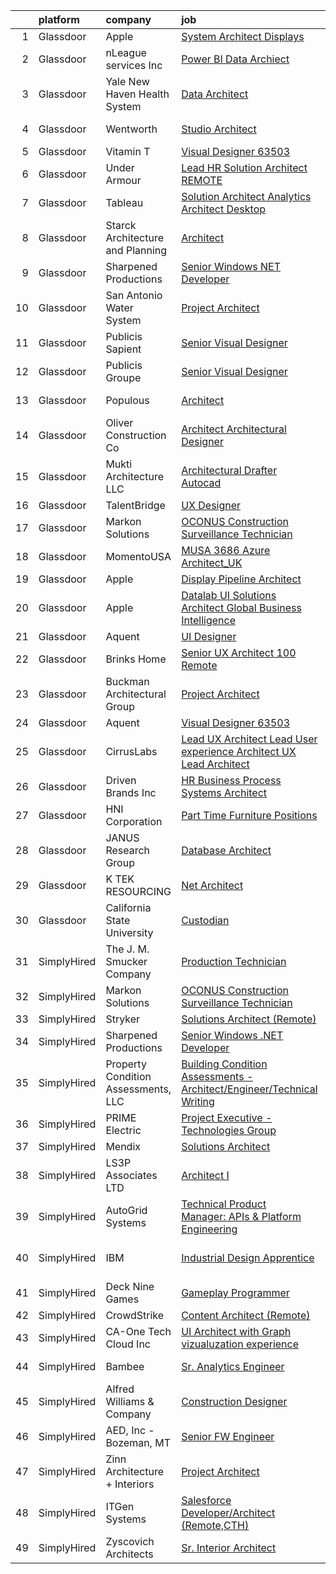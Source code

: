 

|    | platform    | company                             | job                                                                                                                                                                                                                                                                                                                                                                                                                                                                                                                                                                                                                                                                                                                                                                                                                                                                                                                                                                                                                                                                                                                                                                                                                                                                                                                                                                                                                | update_time   | location                    |
|---:|:------------|:------------------------------------|:-------------------------------------------------------------------------------------------------------------------------------------------------------------------------------------------------------------------------------------------------------------------------------------------------------------------------------------------------------------------------------------------------------------------------------------------------------------------------------------------------------------------------------------------------------------------------------------------------------------------------------------------------------------------------------------------------------------------------------------------------------------------------------------------------------------------------------------------------------------------------------------------------------------------------------------------------------------------------------------------------------------------------------------------------------------------------------------------------------------------------------------------------------------------------------------------------------------------------------------------------------------------------------------------------------------------------------------------------------------------------------------------------------------------|:--------------|:----------------------------|
|  1 | Glassdoor   | Apple                               | [System Architect   Displays](https://www.glassdoor.com/partner/jobListing.htm?pos=115&ao=1136043&s=58&guid=00000181707200fbbceecee233f326bc&src=GD_JOB_AD&t=SR&vt=w&cs=1_277f3991&cb=1655448928873&jobListingId=1007946355909&jrtk=3-0-1g5o74099kujj801-1g5o7409mpv18800-14b7db4d54aa8668-)                                                                                                                                                                                                                                                                                                                                                                                                                                                                                                                                                                                                                                                                                                                                                                                                                                                                                                                                                                                                                                                                                                                       | 24h           | Cupertino, CA               |
|  2 | Glassdoor   | nLeague services Inc                | [Power BI Data Archiect](https://www.glassdoor.com/partner/jobListing.htm?pos=122&ao=1136043&s=58&guid=00000181707200fbbceecee233f326bc&src=GD_JOB_AD&t=SR&vt=w&ea=1&cs=1_02088b0c&cb=1655448928875&jobListingId=1007925994404&jrtk=3-0-1g5o74099kujj801-1g5o7409mpv18800-87d51b65eb0f2d37-)                                                                                                                                                                                                                                                                                                                                                                                                                                                                                                                                                                                                                                                                                                                                                                                                                                                                                                                                                                                                                                                                                                                       | 8d            | Salem, OR                   |
|  3 | Glassdoor   | Yale New Haven Health System        | [Data Architect](https://www.glassdoor.com/partner/jobListing.htm?pos=110&ao=1110586&s=58&guid=00000181707200fbbceecee233f326bc&src=GD_JOB_AD&t=SR&vt=w&cs=1_1ca3a13a&cb=1655448928871&jobListingId=1007923688611&cpc=444700D72F2ECBCE&jrtk=3-0-1g5o74099kujj801-1g5o7409mpv18800-b9f05eee4cbbf35a--6NYlbfkN0D0ff9e8Lfwlpl5zGbQmpn59AL71QmFd7VKOAnfyjZzp5sdngV8WPgYe0dov1m7Y2nqP793Q6N4WeufUatvWPJOKsQUaybvIyCC4h3AUzpf_CdD2N1dzVOEIshX5TOaFVB8WVnkdYcwC5RlWzaE7N4fAmg8IRaK8L3yqnGUw6waFjMXsObbq1JPADIJ5tdWfP5I1sQ-MuG1utMDVWJqMocNIlzCG9JLEGxZoDjwCbDb7MA5Cqa93sJkyQfP8yqDunYrnpaezn_9dxq43JMlN3YGC1zFw8t5Tw5vmQPijUKbpSdF53serbzqwrvvZ7C43qonImooLYMIIb0_ZJIaXgboOrmMsdSQI5LeDegG9zIK1ZYszUFC1Rc9sq7uG52K_YrbwHuweYosDkQ2IEiDhMbEidvfDvECiefCJHmztB47I6vwfX-whx5ubO6cWk-4kUbhjcImd3C94o2uLeyN5NALUF9ebGuHscqgIABsQL7aPw%3D%3D)                                                                                                                                                                                                                                                                                                                                                                                                                                                                                                                                                                                   | 9d            | New Haven, CT               |
|  4 | Glassdoor   | Wentworth                           | [Studio Architect](https://www.glassdoor.com/partner/jobListing.htm?pos=119&ao=1136043&s=58&guid=00000181707200fbbceecee233f326bc&src=GD_JOB_AD&t=SR&vt=w&ea=1&cs=1_af44279d&cb=1655448928874&jobListingId=1007944626514&jrtk=3-0-1g5o74099kujj801-1g5o7409mpv18800-3080013140483f73-)                                                                                                                                                                                                                                                                                                                                                                                                                                                                                                                                                                                                                                                                                                                                                                                                                                                                                                                                                                                                                                                                                                                             | 24h           | Silver Spring, MD           |
|  5 | Glassdoor   | Vitamin T                           | [Visual Designer   63503](https://www.glassdoor.com/partner/jobListing.htm?pos=111&ao=1110586&s=58&guid=00000181707200fbbceecee233f326bc&src=GD_JOB_AD&t=SR&vt=w&cs=1_83952d55&cb=1655448928871&jobListingId=1007936148063&cpc=F41FEAB56D215062&jrtk=3-0-1g5o74099kujj801-1g5o7409mpv18800-232f4ad41953f8c4--6NYlbfkN0DMrcEu7yrtATojKJA7cEzGQ3FdRGWLh0CZQInL4ECGI6k5tN82kdM0cJmh4vC7Ggh5lKGabrJlTofYNxcyRTJiYcNieJ6f8UdsfKKj8JHajok_cIh8wsUWT63NFYi5NuvStA8cnuOruUF6d-x1QeYWpJnxyn5kg0tybL0AsADLo5SK2U0Z4qmK6QzGqTXfErmMC_xVjIHkHsiBj93EQ3ONs4JwQy-_fXb1ieRslKUrsDTvFLr2jhcK5whMIeMI9CR8DCdXfKJN_VVmJ3Isf-Jpj6la0IxBgENPnVE7zss1Wb6veLP58bpJ5W-UnO9dVhxKHOS-hguGZ-XlySrASNSQsBeSxvo0kAPe0q8CZ6g-SutidlTwT5w_ppflBhfipTGz8NcxRf9b09eaNoL4C-DAF2kn8vLwQdlgmqfbNQH9_LsFQ8-ztzgiFUmbS6xwun1iYjo9rFVQT3IqJWNd5UeqJHdQUVT-ZuE%3D)                                                                                                                                                                                                                                                                                                                                                                                                                                                                                                                                                                                        | 3d            | Oakland, CA                 |
|  6 | Glassdoor   | Under Armour                        | [Lead  HR Solution Architect  REMOTE ](https://www.glassdoor.com/partner/jobListing.htm?pos=121&ao=1136043&s=58&guid=00000181707200fbbceecee233f326bc&src=GD_JOB_AD&t=SR&vt=w&cs=1_f86fe3f9&cb=1655448928875&jobListingId=1007930074880&jrtk=3-0-1g5o74099kujj801-1g5o7409mpv18800-8583176ca4c7d27a-)                                                                                                                                                                                                                                                                                                                                                                                                                                                                                                                                                                                                                                                                                                                                                                                                                                                                                                                                                                                                                                                                                                              | 7d            | Remote                      |
|  7 | Glassdoor   | Tableau                             | [Solution Architect Analytics Architect   Desktop ](https://www.glassdoor.com/partner/jobListing.htm?pos=124&ao=1136043&s=58&guid=00000181707200fbbceecee233f326bc&src=GD_JOB_AD&t=SR&vt=w&cs=1_5a470505&cb=1655448928876&jobListingId=1007940201230&jrtk=3-0-1g5o74099kujj801-1g5o7409mpv18800-9d74c7fa54a87d52-)                                                                                                                                                                                                                                                                                                                                                                                                                                                                                                                                                                                                                                                                                                                                                                                                                                                                                                                                                                                                                                                                                                 | 2d            | Seattle, WA                 |
|  8 | Glassdoor   | Starck Architecture and Planning    | [Architect](https://www.glassdoor.com/partner/jobListing.htm?pos=128&ao=1136043&s=58&guid=00000181707200fbbceecee233f326bc&src=GD_JOB_AD&t=SR&vt=w&ea=1&cs=1_3b359215&cb=1655448928876&jobListingId=1007931826028&jrtk=3-0-1g5o74099kujj801-1g5o7409mpv18800-a6b452790788e1f7-)                                                                                                                                                                                                                                                                                                                                                                                                                                                                                                                                                                                                                                                                                                                                                                                                                                                                                                                                                                                                                                                                                                                                    | 6d            | San Diego, CA               |
|  9 | Glassdoor   | Sharpened Productions               | [Senior Windows  NET Developer](https://www.glassdoor.com/partner/jobListing.htm?pos=103&ao=1110586&s=58&guid=00000181707200fbbceecee233f326bc&src=GD_JOB_AD&t=SR&vt=w&ea=1&cs=1_f9f8ab3d&cb=1655448928870&jobListingId=1007944898567&cpc=D99DB9A39DE67464&jrtk=3-0-1g5o74099kujj801-1g5o7409mpv18800-e0f1b65a0b7e96d0--6NYlbfkN0CHpSnjIPxMtekS58WZl5Olhjo2iWL5RjE_Boe0ccr3FrdQcWsIa6cP8jbGtnB5Ep2nJA8ZyfvJZ_J1u6l26BRN2pl7a6ytPqTgUlUUj2PurZT2o8Y1hsFI-skd2KKU66SvEQTjxUqWKcBXHJeVTssyfNSDX0cS28RNM8tk2maMV7Jb-BJTPlOa7iaH22cdTfJnhZCQeU__5Tyw1en1nONt9nbb4xI7UFa2DoWehCH_l32HDC-M6ZvlbgfuNQp2pbE3U8-bhXJJir2i9AdUdvmjEOjK8MZm2QqRPWStTGrPu1IGoUB7bsUO4fCBlrwEnqq-3iSXAHtCUy9dR6_gsZxE79JxQw-WVJaqLVFrKokAZdAjEpRWgIbhmxTx3KL3MvIs_cDWjBMHhKW_37XrZBSHOQl-KISFTEa48XypR-B-nCsW_pBUHV-9cWStv7TAaVDC2Why25W7907HzGxa4qpm0Laa3GcHZmgjYvgtXv7W67MHR-CjpfUWkpO1beqCqeIQzkpwbS3hWA%3D%3D)                                                                                                                                                                                                                                                                                                                                                                                                                                                                                                                               | 24h           | Remote                      |
| 10 | Glassdoor   | San Antonio Water System            | [Project Architect](https://www.glassdoor.com/partner/jobListing.htm?pos=129&ao=1136043&s=58&guid=00000181707200fbbceecee233f326bc&src=GD_JOB_AD&t=SR&vt=w&cs=1_c9b2c701&cb=1655448928876&jobListingId=1007923859492&jrtk=3-0-1g5o74099kujj801-1g5o7409mpv18800-458403b725cd25ff-)                                                                                                                                                                                                                                                                                                                                                                                                                                                                                                                                                                                                                                                                                                                                                                                                                                                                                                                                                                                                                                                                                                                                 | 9d            | San Antonio, TX             |
| 11 | Glassdoor   | Publicis Sapient                    | [Senior Visual Designer](https://www.glassdoor.com/partner/jobListing.htm?pos=118&ao=1136043&s=58&guid=00000181707200fbbceecee233f326bc&src=GD_JOB_AD&t=SR&vt=w&cs=1_3f5f1490&cb=1655448928874&jobListingId=1007932746178&jrtk=3-0-1g5o74099kujj801-1g5o7409mpv18800-6733068c2b877887-)                                                                                                                                                                                                                                                                                                                                                                                                                                                                                                                                                                                                                                                                                                                                                                                                                                                                                                                                                                                                                                                                                                                            | 6d            | New York, NY                |
| 12 | Glassdoor   | Publicis Groupe                     | [Senior Visual Designer](https://www.glassdoor.com/partner/jobListing.htm?pos=105&ao=1110586&s=58&guid=00000181707200fbbceecee233f326bc&src=GD_JOB_AD&t=SR&vt=w&cs=1_7cc5bec0&cb=1655448928870&jobListingId=1007931990992&cpc=451933188B21919D&jrtk=3-0-1g5o74099kujj801-1g5o7409mpv18800-b7f6f2ac1819b2b7--6NYlbfkN0D_XFSRfOpY7hhzl86VUrgfgdzYRVdqdkK81Ka1OFk9uvbkATakQEdFwrYHTgh9OVz712v7yAXo1E9Gv54gsWb3OC2SjKFyJktbqsax1wiNa9wKmBLSOLSwmQMrUhjMEC1gdgVFyzWFEatNULupHbnZQBvWpXP2dDvYaIJD9FJserxFIF6RsXJNNaslHTsIYloBI4Imf15_0PHX6k8slEmlz_4KZ2t3Go2V9arooh6Z3szzbyhGr690gn7B3kwP3texeGCArFnlEfDhl9OkyxaqNx7tY1FcjVt6LSMq6nbglSpYnPFHwlGuLNEbChpqjiPnbaLGbBaAv7kkg-KYXjnqpNZnQlZ6QaSIFyaO76WHrhhRbf7nqVHrrm-XGhkFMdJdofLqIXNOsHubfJaBL-CJhzwneu6CLZPtEjRzdGdQxtShw0fqEMVLyMC5lbtZB9COsYbY5e6F_McNZ2yZgQit7-ERCBMMvnqOP7-JDUIDKKucvIFR0TNBN5iA2Ba2bWk9ZRozmNww57VgfHSfEfxFh3EGYxR-ROsQuj9tx7ivNLj8HFO4ix9JYIbXXN4z8qcVNqIl4_6QtQ%3D%3D)                                                                                                                                                                                                                                                                                                                                                                                                                                                                           | 6d            | Atlanta, GA                 |
| 13 | Glassdoor   | Populous                            | [Architect](https://www.glassdoor.com/partner/jobListing.htm?pos=120&ao=1136043&s=58&guid=00000181707200fbbceecee233f326bc&src=GD_JOB_AD&t=SR&vt=w&cs=1_363c380e&cb=1655448928874&jobListingId=1007924064215&jrtk=3-0-1g5o74099kujj801-1g5o7409mpv18800-4cd75ddbb5026d00-)                                                                                                                                                                                                                                                                                                                                                                                                                                                                                                                                                                                                                                                                                                                                                                                                                                                                                                                                                                                                                                                                                                                                         | 9d            | San Francisco, CA           |
| 14 | Glassdoor   | Oliver Construction Co              | [Architect   Architectural Designer](https://www.glassdoor.com/partner/jobListing.htm?pos=117&ao=1136043&s=58&guid=00000181707200fbbceecee233f326bc&src=GD_JOB_AD&t=SR&vt=w&cs=1_2dc45600&cb=1655448928873&jobListingId=1007930136637&jrtk=3-0-1g5o74099kujj801-1g5o7409mpv18800-235c04584761eafe-)                                                                                                                                                                                                                                                                                                                                                                                                                                                                                                                                                                                                                                                                                                                                                                                                                                                                                                                                                                                                                                                                                                                | 7d            | Oconomowoc, WI              |
| 15 | Glassdoor   | Mukti Architecture LLC              | [Architectural Drafter   Autocad](https://www.glassdoor.com/partner/jobListing.htm?pos=127&ao=1136043&s=58&guid=00000181707200fbbceecee233f326bc&src=GD_JOB_AD&t=SR&vt=w&ea=1&cs=1_a6795804&cb=1655448928876&jobListingId=1007920929709&jrtk=3-0-1g5o74099kujj801-1g5o7409mpv18800-e41d41cf15b7841c-)                                                                                                                                                                                                                                                                                                                                                                                                                                                                                                                                                                                                                                                                                                                                                                                                                                                                                                                                                                                                                                                                                                              | 10d           | Jersey City, NJ             |
| 16 | Glassdoor   | TalentBridge                        | [UX Designer](https://www.glassdoor.com/partner/jobListing.htm?pos=113&ao=1110586&s=58&guid=00000181707200fbbceecee233f326bc&src=GD_JOB_AD&t=SR&vt=w&ea=1&cs=1_701e571e&cb=1655448928871&jobListingId=1007939214735&cpc=9908D8D4413DBB8A&jrtk=3-0-1g5o74099kujj801-1g5o7409mpv18800-ef610af0d2182ffc--6NYlbfkN0DZcUSKf09QEPjU92MgBh3QGsHZtcEAom6wyh4CYwXTItQwqD1uS6iWoqbGyBIjoa2qIYZ5i6WdT2EOqGsAYU75f_Lb8fGdfFENrVpygk7KAJiiLYY-Ji2kHY11uLlIRdP1QnrzKKJlHi7wELee6qdiDL_8kJZEV94t_sDpwXhR21AIirBM7ysj2soSqpXAPwpoZUaoXBeDCMeAf-tUxRuuHl0g9vTS26XsbzZWHRb-EV0v6HhgYwIikMpKsC2N_3eUeSevCvkoCl8GzV7NgcKfhN1LuL8IRQFi_jqoN3baXO5XACOy6nvD7X3bBgP_1Z8g7Omb-rCyqOpECWTj6W6uh_VStnwFJO7Kj8leRFxXMBm_cNSwMn3_4yD7bzW4pxwbx4x1lss_lUgiZHKEgPrGv5PDDlklD5gzN1yVFHcomHsc4JKbobq_uu4zyZIZZGyIhpc4U6tuSuut-V9ANdZx7ixxzaBzT4Mbpck3p9XaPx3kDUShiNFr5rpbMqDY3MTI7B5Jp-XI7A%3D%3D)                                                                                                                                                                                                                                                                                                                                                                                                                                                                                                                                                 | 2d            | Remote                      |
| 17 | Glassdoor   | Markon Solutions                    | [OCONUS Construction Surveillance Technician](https://www.glassdoor.com/partner/jobListing.htm?pos=125&ao=1136043&s=58&guid=00000181707200fbbceecee233f326bc&src=GD_JOB_AD&t=SR&vt=w&cs=1_07c8d726&cb=1655448928876&jobListingId=1007931058668&jrtk=3-0-1g5o74099kujj801-1g5o7409mpv18800-a240d782c2929acb-)                                                                                                                                                                                                                                                                                                                                                                                                                                                                                                                                                                                                                                                                                                                                                                                                                                                                                                                                                                                                                                                                                                       | 6d            | Falls Church, VA            |
| 18 | Glassdoor   | MomentoUSA                          | [MUSA   3686   Azure Architect_UK](https://www.glassdoor.com/partner/jobListing.htm?pos=123&ao=1136043&s=58&guid=00000181707200fbbceecee233f326bc&src=GD_JOB_AD&t=SR&vt=w&cs=1_37951b4f&cb=1655448928875&jobListingId=1007945268210&jrtk=3-0-1g5o74099kujj801-1g5o7409mpv18800-2be65912cf70b7db-)                                                                                                                                                                                                                                                                                                                                                                                                                                                                                                                                                                                                                                                                                                                                                                                                                                                                                                                                                                                                                                                                                                                  | 24h           | New York, NY                |
| 19 | Glassdoor   | Apple                               | [Display Pipeline Architect](https://www.glassdoor.com/partner/jobListing.htm?pos=106&ao=1110586&s=58&guid=00000181707200fbbceecee233f326bc&src=GD_JOB_AD&t=SR&vt=w&cs=1_990f7654&cb=1655448928870&jobListingId=1007917018068&cpc=0C139D4CAD5A6DB2&jrtk=3-0-1g5o74099kujj801-1g5o7409mpv18800-5e41ed9623c6ae25--6NYlbfkN0BvKrLyj5gPmtZO9T8euul8TCxuuKNOtzRJOomxnwSEodTz2Bc-sPZl8WPllYOnI2gKGmARVlNo3mHdlvJxRjKhgxWFVnJ9gzD-wtc0Cp1eOLklJHCFyfeOgpo2rTSL-rqJLAW9OR0OH3l3eRt4r3Vw8Qa_ML9gxlqZCrOjoxuIEkcFwpOO4zmIniXfnLAnl77NqJAgl_XU5hFCo20pZyGbbJPjtvDmxo6RkfavvwY_00f_HvSk4EUuLmPDOQlP92J85C__cb8gwnkvdc9ndYQoP4-XZKIBAZostMUi4fAU6bebNRaGeLNBtOvVfUjIJ869skfFiji6dR__VGUX1ujCcJsaagKU0a6vL28daJDyWFNfqTrxqc5wCEH0KdSdXnMP1kMOvWKvC0j4yzd2QwP7dqxGZS3XoceVqV3SwmPQZW-9an_sP5WXGUbaBmqImCpY1K92LUM4lrgP6PeYVrhlZXdOX0Fu-kG1FjDKgZk5K6Lgrq-PitifU5_tpy2DSetoIchI4uHGsjgZwT3LZEKYQyYv9QOljROu73NXtxayzmDwjtfjQNfZ1DfLGTrTR3ivgwSXd-X1OqrKXYG8MCbppzGxzmHj2CwbU2PuCVI6JcB9RT4IF-CadEuvV6tkfpFmicP8oTxUStw7IfpHouxl1DwtmXQ-nPJpPaWV7IBR4WZNxAwJ1Qsc1zZe3sOy2v_uw58-sGUWJrz7GkOtyju85sqINxCEXaEJY4N7avWsxTLDvtaq8nUd0_E-1LdJnP1ZXAVykfyl8Sv5Lkw6ovIsrhHn60L_8DCD1hZ-bZYe-Lz9J9JQb6v_hjePnNGQGC2oFpzyxperESu9wWGOl4GsrLaCt9MAZklY6YGYEox2R38QInNoT0HdzJP_7gxf1rzRoTIWXWg8PSWx7q8ZFiJPKAdx19AaunwL_2628kt8ZuYQj_GH2bUPFsF2RqBOpb-e0kr7a85b-_TTpIzIUkZW)                                                                   | 13d           | San Diego, CA               |
| 20 | Glassdoor   | Apple                               | [Datalab UI Solutions Architect  Global Business Intelligence](https://www.glassdoor.com/partner/jobListing.htm?pos=107&ao=1110586&s=58&guid=00000181707200fbbceecee233f326bc&src=GD_JOB_AD&t=SR&vt=w&cs=1_e0e67bc3&cb=1655448928870&jobListingId=1007920183658&cpc=AC285F3A3ECA6BB0&jrtk=3-0-1g5o74099kujj801-1g5o7409mpv18800-4b2800971da5b57b--6NYlbfkN0BvKrLyj5gPmtZO9T8euul8TCxuuKNOtzRJOomxnwSEodTz2Bc-sPZl29JElYHfcoQ_iGBEeDzNKqxyvOVVkxvs3jNgnE-Fv2bHXNSDVYOx9t_wKyG4BKo48k_jj0Jt3qRybZxTDeJiQ6ISO_N09-ECHqfH-CdKnVJcO__XM_Cm7hIVcOtgC4ou_5a5bLuo0-5R6Tdaj2R7IvloyefLN4rwXeQhxr4H3_94CrPsEe0J-FHjxxp7FNigo4U6MYJ5x4ghVCjZc3j0zAb8xptIgdmE9LkfPipOcM1PJec5aglQP8ql1K6Y1K-jIXCM40VXsPoqfXsb__9VwDCMhLk04aEurHLIg_lPvbQMw7iQS_PgEMoMx1Cm9utuySPs-ing-eEEGu-Nt4olj31Xg_xQKkbtfw1cXG3QbHhTgWPMLXesw5jpWl3w7mdiEkaIF-yNOt7g8fcN2ypG4w1YTKAmGSm62m5o70eD9kua7AKvkRiZD9CWBLOpu5S71ARls48_t3XRE7v1MRbzHqumwU7XNPrpM5BuSICujaBsCVip7iLU2-Up9hIF7WGZnbS0_Fw6I9OGHY4oPztDpIdNLyYR-RSXgWJSXrgUpjK25typFPcSB4Uge12iwPtSTxsUNuSgaceLyikx9ExKXLtbtpePXjVWq3wBWCYvBaqqWDLnjmXkIE6Wyv_il-sK3P7PpKEEpmjglLwD5KkVzrsDWh1rbGD1H-hG1VxyzCmoWuVZ4jUV1ToMvhEPewDAajBte09GdLfD3W9nFtXqDocdODrL-KpVx7m05BiuqXE6Tbq7aO5wcQht2Nkqmh3ANKRnjzoUm-ajZJWgbLgN7T91paeVLhxsX1R0Z9DdW-hGnpoCg90GOVcBA2Eu9NCEcjxFVNjD-gneTbvHHdeNF6LHKVa5DJW0KA33UyJ6lIKjCwiZsntKtFYMMv4QrCNRnQu3PZrt4e6EpFGooKqIBMFgZiv9mcHKn6gk0OBxR2Ltg9d2ym4Immg1roKOOJnc) | 10d           | Culver City, CA             |
| 21 | Glassdoor   | Aquent                              | [UI Designer](https://www.glassdoor.com/partner/jobListing.htm?pos=112&ao=1110586&s=58&guid=00000181707200fbbceecee233f326bc&src=GD_JOB_AD&t=SR&vt=w&cs=1_10987198&cb=1655448928871&jobListingId=1007942883620&cpc=FD1C1DA32C38CFA7&jrtk=3-0-1g5o74099kujj801-1g5o7409mpv18800-8ed9fd4ed0a1cce2--6NYlbfkN0DMrcEu7yrtATojKJA7cEzGQ3FdRGWLh0CZQInL4ECGI9gD0Wolx9R2v-Aex0-GK04R3hHuQ8rTJTzqZJI0YsAn8uKAUND8_huhOfh71ueigjizqTkxLhCj1FPEZsPEQZ_Ini9r2Q8wzFJB2St0gt_teQXnW5YAmh4YZws4kSI-BZvr40PpAz85n1dsHnqLcT2DelPa929gCSjJZRQi8rV7XEvjTBrgtNgl6HchmflSS3JVe54l5rkFLwAkYWXQYqjv-EuBgt7f4wch3nOFW-mBrs19-ucsSVPkxjEdOvbyuBKD9Xl-6RObfoJAJFYU3qyiwGlubuX9TZ27DqarZpeUjUCOSrNjhwgVAW97izNvAInA2y0xxNvvadE26Pa2QLpjrt8cEm5gs0KwLinzTKDRwoVImwWisxitpS650S8ugUDBdOWlZn9NvVUglzW8sLvAkKvx7qkbLw%3D%3D)                                                                                                                                                                                                                                                                                                                                                                                                                                                                                                                                                                                                                      | 1d            | Seattle, WA                 |
| 22 | Glassdoor   | Brinks Home                         | [Senior UX Architect   100  Remote](https://www.glassdoor.com/partner/jobListing.htm?pos=104&ao=1110586&s=58&guid=00000181707200fbbceecee233f326bc&src=GD_JOB_AD&t=SR&vt=w&ea=1&cs=1_2199efbf&cb=1655448928870&jobListingId=1007926075196&cpc=6193B0C32834B022&jrtk=3-0-1g5o74099kujj801-1g5o7409mpv18800-ec4fa57ecf195221--6NYlbfkN0Bi3KkqAH_6EvxR2dx3OGKLO34_iU7jtpOW-yYY_mnXJCfjgVwqeRHmj3AkDjz2I_brQBguUUA-gNSLr8RWcEcftc4wGsLrW1Gpg10NoDFSd_0K_B6ItLW-r_G47xEtGAep8DqGlEv6OJgnclQgr-mHsj4TU4p6nKNX1QwB40UMF1UKoGi8UO1uvpomS6xYRHYtbKbcc6vfoATYT_dLxFOfx0QakXgH8jKltF450O-CqNNFhkyV02mKfGMzbHULYtRrkJDkQ9RHhSx2yIc5jSG3dPaNGVg1U1f7IVAAz58SEHNAAAGXvtb-_fjpDvyFNBetzJr-f6BnG9k8fDdoq6mCCwnGrBsXpP9O1BbA6uWpS7l9PkU2WXbeP8MgXJDJpai14n2LCD0exqpciELaxNCINBjaDVVqVkj0XHIqZoum5n3VSOINHfMPTvIjvaXgwBxltw8JFdHV9KUPdnY88Rxz41LhGO7ZtNmkQU6eYdpa9N0zjEsdpUE-6G9xXwNJ-7FTkYLqyHIkNGIifNj3sDRI)                                                                                                                                                                                                                                                                                                                                                                                                                                                                                                                       | 8d            | Remote                      |
| 23 | Glassdoor   | Buckman Architectural Group         | [Project Architect](https://www.glassdoor.com/partner/jobListing.htm?pos=102&ao=1110586&s=58&guid=00000181707200fbbceecee233f326bc&src=GD_JOB_AD&t=SR&vt=w&ea=1&cs=1_23e9a437&cb=1655448928870&jobListingId=1007945273397&cpc=A0637F14311B9419&jrtk=3-0-1g5o74099kujj801-1g5o7409mpv18800-6fbdb70d21c9feba--6NYlbfkN0AaC6OMNnGu1ri8CPn-RGRuQIfK4MRpPOI-RSUeogXt780W4Id0QZUVBK2oullz7Cf0f8nIRAu3siQ3M2KE9Lu-eztnZy4SQ2rl-XWXxnzM2S8Ki_2hBPTbk1EGotWEHCZn2hYSMGxpqRLTLNaEm4jHiKuI8qlrdyhCaxvyPAjC2FfIRwmzOk8vSCH0sIsq0vQIOryYyChHOrIxrORuj6jRZeabeR2TV21I7nFUjaprJlLUQ8xC-bdG6PilE7WeN3Qokvfqb5pEfipjgPzGeo97zITe428ybc9RpZwr70ciWdt8tjfddH-AhV5dTiah8v9umXEECzs4aAE0s9r7NSNPhs568Y41uUXjiJMQLae5g7nrxwwgL0riTpk8AAK3DVFoNaa4bgqNBatJef9e0Iy___xSTIxI9j-MHSF6uzG7GMxBOwHt4Ph2ojxyQgqR6YjOothF_i5u8IqL-2jWC0EpiaIpNwwJxRnQ6D2I_hstAQjEegZMNGzSel-Sm_82XIgSsu001Dlmdw%3D%3D)                                                                                                                                                                                                                                                                                                                                                                                                                                                                                                                                           | 24h           | Plainfield, NJ              |
| 24 | Glassdoor   | Aquent                              | [Visual Designer   63503](https://www.glassdoor.com/partner/jobListing.htm?pos=109&ao=1110586&s=58&guid=00000181707200fbbceecee233f326bc&src=GD_JOB_AD&t=SR&vt=w&cs=1_4047e544&cb=1655448928870&jobListingId=1007936255368&cpc=FD1C1DA32C38CFA7&jrtk=3-0-1g5o74099kujj801-1g5o7409mpv18800-edbc82a471da2410--6NYlbfkN0DMrcEu7yrtATojKJA7cEzGQ3FdRGWLh0CZQInL4ECGI9gD0Wolx9R2v-Aex0-GK07INm5qc-78OeBQWx4TQXyQ1LROUvJqFV778MMF7kOrux1CZejCEOzVVxrkB2C44e08YOprUuhOLV3Fa5bg2WfZF8hoGn9f3bvlaqBdbHMeoeXkVQGQxQUkQnevvwsVJQBDlfyxMVoXly0zKfro7vKknfvbIDficIsSnt7itlH6HwUJZUJgBIFioMDJS4LAI5I92I-k4SkV124hurNz6OAuJQhuHnyBGO1UyBP7ccPd0PES2lpCHnFJDHc1yTsInjIMtxj9xDjoeq5sB1AhXosLjLSMiIHFk9ygXl6XNkvC4noI4hsOBUvE8EGdW-wMDNHjPVye5ITE1pkn7DxanJ7a3oQuefhIzhNTGz5VTVvdihTQMytNXUBdkGjAlB_Nj7m0uA1VcNInxQ%3D%3D)                                                                                                                                                                                                                                                                                                                                                                                                                                                                                                                                                                                                          | 3d            | Oakland, CA                 |
| 25 | Glassdoor   | CirrusLabs                          | [Lead UX Architect Lead User experience Architect  UX Lead Architect](https://www.glassdoor.com/partner/jobListing.htm?pos=130&ao=1136043&s=58&guid=00000181707200fbbceecee233f326bc&src=GD_JOB_AD&t=SR&vt=w&ea=1&cs=1_4a6fb7a6&cb=1655448928876&jobListingId=1007926824998&jrtk=3-0-1g5o74099kujj801-1g5o7409mpv18800-dead4542367f500f-)                                                                                                                                                                                                                                                                                                                                                                                                                                                                                                                                                                                                                                                                                                                                                                                                                                                                                                                                                                                                                                                                          | 8d            | Remote                      |
| 26 | Glassdoor   | Driven Brands  Inc                  | [HR Business Process   Systems Architect](https://www.glassdoor.com/partner/jobListing.htm?pos=101&ao=1110586&s=58&guid=00000181707200fbbceecee233f326bc&src=GD_JOB_AD&t=SR&vt=w&cs=1_8ef0250c&cb=1655448928869&jobListingId=1007937344826&cpc=01C0F35AFA5AA31B&jrtk=3-0-1g5o74099kujj801-1g5o7409mpv18800-fd4d45a20032f5a7--6NYlbfkN0DnzWZLFYVsw4n7-UHBzTaoykK4Gi34_nvJFnJR8KEQIMBRUQ6rjZUKiBny3Ve_jNi3uNubUtJ_Paa4URdlblWSe5VK4fsmE8lZPGYqjABHJq_4ijTwuKUKeQf2ekVXinRVEgXaFtbaIOtv2-dVoBDCiN0izHAz3y7rAC3klFUNmcepzhXeGakr3vgxHkuEuQt10-I3mcSO6O7RTvPm217YExdzSsZKNbD0tKby-B3vocG7BjRh4JBqBD_nL-JZGPMJm3nNFUYIiQHz3qLkj7Azt0Le-oaRUWnJNsyiPv2ox4ya0o9Tfxb6M4uvftKk4DbWYKW-A6GZZh13qgrrJbGOsgHYf0UlUTFvbmoFoIkmWw8bAnsaeic8INawp2t4iO-xaytnk2u6LnQ85p8nlN17zB3ElCR9poguwI3kZ2iqDKTo2wAG7OQP3sh1qzEtvSsMY7SD3fbi_xa0lVb1PzNizRW3ScdOd_SOocyRfyiSLnOzo35r5urCs4N7cOUPKMZ4ZcE4ht0Gz033nlJgM4rkHrnq_46QFqNHZWswI7ayGn4U47GEMoBgzuveUznQOUjveHs63JC7Wbw0qc5buhkVBy0W8yM4S22CVBRcbl2qPes2CmBgZWu0ZhfWBw7oJdSCSSJWCnBAmZUGqb749M-Z7qKg4THWEmnAeUc2C8aE4lOwsbwyW7w98S62CrmFc3cME-tdEr6FVYhXJS9h_NFjxWa55kVTrcsS8Qr0p-VdWw%3D%3D)                                                                                                                                                                                                                                                                                          | 3d            | Charlotte, NC               |
| 27 | Glassdoor   | HNI Corporation                     | [Part Time Furniture Positions](https://www.glassdoor.com/partner/jobListing.htm?pos=108&ao=1110586&s=58&guid=00000181707200fbbceecee233f326bc&src=GD_JOB_AD&t=SR&vt=w&cs=1_4bfc3706&cb=1655448928870&jobListingId=1007940085468&cpc=AC285F3A3ECA6BB0&jrtk=3-0-1g5o74099kujj801-1g5o7409mpv18800-73702a9a57056983--6NYlbfkN0Ac4GytoO11VClo045N0ecdEWRgJer_RMP04kXN0LmN8PuRAN_B9wf8T2i05KJgHm_7ZDQgxQPRZ4kCnV0cyWEEtZFXlLI84Qg2GODBZjkQyCHE_t021_zuH6ei3Vdu25rFP2zDI32Q1DTP0BC2ykD9-1pmZQQM-9iePTxlgK-d8h9T4YKUrLtGWh8P2aE9T0K8orvc3fNaYbHZaChxvFo-PjaOzFXCVe-E3Sh7XKN0hM-pw2XyPi3ZpFc7OoL76cLQYIQ3ZdWdLja75BnuSS7IJKKn05r_1WcrjRmgR9IPIfMZDfpUVFrwYE9-ttFvtVAg_3p5Ju6AP65j6MtCaUz_s_hkcF8tXRELCqLQdxPcr9l-gr5OZw9IO0EjEbY7afALRGbKrElWCoj20kp5Na1DAQ6oal8FH4J2LKQaMjIvrUakFYWB0EpAWFH7WEhLoUyuNQ3W2yLKdblpZ68FBXa0ZtHHsUFkVJ1GAin8wM6dTphdGYUfE1mWDy0_ekP8YpWDtlR8O-DOjK4AH37JreD3b2b6us42vck%3D)                                                                                                                                                                                                                                                                                                                                                                                                                                                                                                                  | 2d            | Hildebran, NC               |
| 28 | Glassdoor   | JANUS Research Group                | [Database Architect](https://www.glassdoor.com/partner/jobListing.htm?pos=126&ao=1136043&s=58&guid=00000181707200fbbceecee233f326bc&src=GD_JOB_AD&t=SR&vt=w&cs=1_c8c45c38&cb=1655448928877&jobListingId=1007924180952&jrtk=3-0-1g5o74099kujj801-1g5o7409mpv18800-47cf9dbbc0d961fa-)                                                                                                                                                                                                                                                                                                                                                                                                                                                                                                                                                                                                                                                                                                                                                                                                                                                                                                                                                                                                                                                                                                                                | 9d            | Fort Eustis, VA             |
| 29 | Glassdoor   | K TEK RESOURCING                    | [Net Architect](https://www.glassdoor.com/partner/jobListing.htm?pos=114&ao=1136043&s=58&guid=00000181707200fbbceecee233f326bc&src=GD_JOB_AD&t=SR&vt=w&ea=1&cs=1_a5c975b2&cb=1655448928871&jobListingId=1007942040143&jrtk=3-0-1g5o74099kujj801-1g5o7409mpv18800-356bb706f27342b3-)                                                                                                                                                                                                                                                                                                                                                                                                                                                                                                                                                                                                                                                                                                                                                                                                                                                                                                                                                                                                                                                                                                                                | 1d            | Remote                      |
| 30 | Glassdoor   | California State University         | [Custodian](https://www.glassdoor.com/partner/jobListing.htm?pos=116&ao=1136043&s=58&guid=00000181707200fbbceecee233f326bc&src=GD_JOB_AD&t=SR&vt=w&cs=1_8cc33cd1&cb=1655448928873&jobListingId=1007916642503&jrtk=3-0-1g5o74099kujj801-1g5o7409mpv18800-d2fcc6a8deb99429-)                                                                                                                                                                                                                                                                                                                                                                                                                                                                                                                                                                                                                                                                                                                                                                                                                                                                                                                                                                                                                                                                                                                                         | 13d           | Pomona, CA                  |
| 31 | SimplyHired | The J. M. Smucker Company           | [Production Technician](https://www.simplyhired.com/job/srZzWrhdmGjF_MjhVY8vqsZbm545AeIWJlPQJf6uADsIlxcIxI9xEg?q=visual+architect)                                                                                                                                                                                                                                                                                                                                                                                                                                                                                                                                                                                                                                                                                                                                                                                                                                                                                                                                                                                                                                                                                                                                                                                                                                                                                 | Recently      | Lexington, KY               |
| 32 | SimplyHired | Markon Solutions                    | [OCONUS Construction Surveillance Technician](https://www.simplyhired.com/job/OxJm7itNWRbnUmNk5SeW51zUZlxCItkfW0fabReNSLTqLPHml2EezQ?q=visual+architect)                                                                                                                                                                                                                                                                                                                                                                                                                                                                                                                                                                                                                                                                                                                                                                                                                                                                                                                                                                                                                                                                                                                                                                                                                                                           | 6d            | Falls Church, VA            |
| 33 | SimplyHired | Stryker                             | [Solutions Architect (Remote)](https://www.simplyhired.com/job/P9_nMmRyaK98wzLj4lx0IhrFNKy6bQBpiJqtne0Dq8TEhCGLS2imHw?q=visual+architect)                                                                                                                                                                                                                                                                                                                                                                                                                                                                                                                                                                                                                                                                                                                                                                                                                                                                                                                                                                                                                                                                                                                                                                                                                                                                          | Recently      | Portage, MI                 |
| 34 | SimplyHired | Sharpened Productions               | [Senior Windows .NET Developer](https://www.simplyhired.com/job/w7jilhsU5YbPjFhBF1TqHPoTHd56DSwlCGWuOC6ggUwbIZHzM7DQyQ?q=visual+architect)                                                                                                                                                                                                                                                                                                                                                                                                                                                                                                                                                                                                                                                                                                                                                                                                                                                                                                                                                                                                                                                                                                                                                                                                                                                                         | Today         | Remote +1 location          |
| 35 | SimplyHired | Property Condition Assessments, LLC | [Building Condition Assessments - Architect/Engineer/Technical Writing](https://www.simplyhired.com/job/SSO6eNQUKiI2XAsGlwEVGqeX4ak1eedojxAWzM164_gINY7eQacksw?q=visual+architect)                                                                                                                                                                                                                                                                                                                                                                                                                                                                                                                                                                                                                                                                                                                                                                                                                                                                                                                                                                                                                                                                                                                                                                                                                                 | Recently      | Brooklyn, NY                |
| 36 | SimplyHired | PRIME Electric                      | [Project Executive - Technologies Group](https://www.simplyhired.com/job/2itCAH_GV_8YDQ1Xp5WIOMD6N9tQozF6T8L87g8drBuvkQO4mZE2MQ?q=visual+architect)                                                                                                                                                                                                                                                                                                                                                                                                                                                                                                                                                                                                                                                                                                                                                                                                                                                                                                                                                                                                                                                                                                                                                                                                                                                                | Recently      | Bellevue, WA                |
| 37 | SimplyHired | Mendix                              | [Solutions Architect](https://www.simplyhired.com/job/3RHho4OrKAPyzbDXuRsrZxQ_ESOTOvazGNMl5u2kx9u4839OCcOpuA?q=visual+architect)                                                                                                                                                                                                                                                                                                                                                                                                                                                                                                                                                                                                                                                                                                                                                                                                                                                                                                                                                                                                                                                                                                                                                                                                                                                                                   | Recently      | United States               |
| 38 | SimplyHired | LS3P Associates LTD                 | [Architect I](https://www.simplyhired.com/job/ksOl2vt9GGvWZ2kt2JxU81pxhwkdCdsEocM7E55oBvPZJpm9CqqGxA?q=visual+architect)                                                                                                                                                                                                                                                                                                                                                                                                                                                                                                                                                                                                                                                                                                                                                                                                                                                                                                                                                                                                                                                                                                                                                                                                                                                                                           | Recently      | Charleston, SC +6 locations |
| 39 | SimplyHired | AutoGrid Systems                    | [Technical Product Manager: APIs & Platform Engineering](https://www.simplyhired.com/job/GT1uJ8j6WHs_5ofRp1f2iJvA1ajYlYhUntykwtSjJCqQ2xuWuElbfA?q=visual+architect)                                                                                                                                                                                                                                                                                                                                                                                                                                                                                                                                                                                                                                                                                                                                                                                                                                                                                                                                                                                                                                                                                                                                                                                                                                                | Recently      | Redwood Shores, CA          |
| 40 | SimplyHired | IBM                                 | [Industrial Design Apprentice](https://www.simplyhired.com/job/3_xMkQOaGhvadHF9-xQv8TBiwEeCPft_uLgXxs71iuOwtO-Ie1X4kw?q=visual+architect)                                                                                                                                                                                                                                                                                                                                                                                                                                                                                                                                                                                                                                                                                                                                                                                                                                                                                                                                                                                                                                                                                                                                                                                                                                                                          | 6d            | Research Triangle Park, NC  |
| 41 | SimplyHired | Deck Nine Games                     | [Gameplay Programmer](https://www.simplyhired.com/job/_YMnM8CiuiiKVTklxTCzwnhnIo75W3eEcL-AoQpnz4sHWJs6FW5lvw?q=visual+architect)                                                                                                                                                                                                                                                                                                                                                                                                                                                                                                                                                                                                                                                                                                                                                                                                                                                                                                                                                                                                                                                                                                                                                                                                                                                                                   | Recently      | Remote                      |
| 42 | SimplyHired | CrowdStrike                         | [Content Architect (Remote)](https://www.simplyhired.com/job/hhirlgDU5rD5yzDLKCg5uFke1gtMim0JD5MK4Nf2yfvVB7k3ZXpGog?q=visual+architect)                                                                                                                                                                                                                                                                                                                                                                                                                                                                                                                                                                                                                                                                                                                                                                                                                                                                                                                                                                                                                                                                                                                                                                                                                                                                            | Recently      | Remote                      |
| 43 | SimplyHired | CA-One Tech Cloud Inc               | [UI Architect with Graph vizualuzation experience](https://www.simplyhired.com/job/2MuK_2oyB6HJFd5Qs52P4rZ-CmwA0FZ5TEQKGStBYOzt6zSl2xW0HA?q=visual+architect)                                                                                                                                                                                                                                                                                                                                                                                                                                                                                                                                                                                                                                                                                                                                                                                                                                                                                                                                                                                                                                                                                                                                                                                                                                                      | Recently      | Sunnyvale, CA               |
| 44 | SimplyHired | Bambee                              | [Sr. Analytics Engineer](https://www.simplyhired.com/job/ZZXhaUcM0LBlNJs4mwREP-vrcd3Aj71umRs6e1mRMMTe34b2atO5RA?q=visual+architect)                                                                                                                                                                                                                                                                                                                                                                                                                                                                                                                                                                                                                                                                                                                                                                                                                                                                                                                                                                                                                                                                                                                                                                                                                                                                                | Recently      | Los Angeles, CA             |
| 45 | SimplyHired | Alfred Williams & Company           | [Construction Designer](https://www.simplyhired.com/job/WoRhtDbQOhNubS15VfOx8U9U6PT8vvSWWx3Or_0eUd2VnZ57jBwQww?q=visual+architect)                                                                                                                                                                                                                                                                                                                                                                                                                                                                                                                                                                                                                                                                                                                                                                                                                                                                                                                                                                                                                                                                                                                                                                                                                                                                                 | Recently      | Nashville, TN               |
| 46 | SimplyHired | AED, Inc - Bozeman, MT              | [Senior FW Engineer](https://www.simplyhired.com/job/zINmUZXgScoXXgS_gyiF3t60esMGL8VWIM8nJ8Kv2CvxPHXAK-fHew?q=visual+architect)                                                                                                                                                                                                                                                                                                                                                                                                                                                                                                                                                                                                                                                                                                                                                                                                                                                                                                                                                                                                                                                                                                                                                                                                                                                                                    | Recently      | Bozeman, MT                 |
| 47 | SimplyHired | Zinn Architecture + Interiors       | [Project Architect](https://www.simplyhired.com/job/n_EK2mUYK1k1D1tcN12Od2QzKDcbD10aziCkQOkEljhPs2l04WBMww?q=visual+architect)                                                                                                                                                                                                                                                                                                                                                                                                                                                                                                                                                                                                                                                                                                                                                                                                                                                                                                                                                                                                                                                                                                                                                                                                                                                                                     | Recently      | Jacksonville, FL            |
| 48 | SimplyHired | ITGen Systems                       | [Salesforce Developer/Architect (Remote,CTH)](https://www.simplyhired.com/job/nZT7K_XPP5ixcCHxQRfp48sWFvKl9Fc0xpyWVduytIt1ow0FTXcOGw?q=visual+architect)                                                                                                                                                                                                                                                                                                                                                                                                                                                                                                                                                                                                                                                                                                                                                                                                                                                                                                                                                                                                                                                                                                                                                                                                                                                           | 13d           | Remote                      |
| 49 | SimplyHired | Zyscovich Architects                | [Sr. Interior Architect](https://www.simplyhired.com/job/T7oet47aCOFHKQsEghPBtusux2cJdi0zmkul-G67QosaeOLXQtvx5Q?q=visual+architect)                                                                                                                                                                                                                                                                                                                                                                                                                                                                                                                                                                                                                                                                                                                                                                                                                                                                                                                                                                                                                                                                                                                                                                                                                                                                                | Recently      | Miami, FL                   |